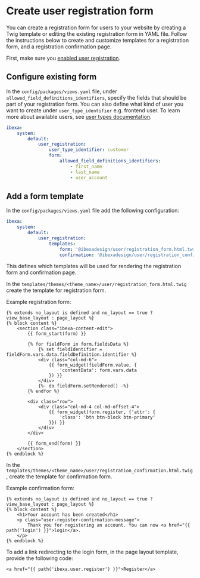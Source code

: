 # Create user registration form

You can create a registration form for users to your website by creating a Twig template or editing the existing registration form in YAML file.
Follow the instructions below to create and customize templates for a registration form, and a registration confirmation page.

First, make sure you [enabled user registration](../../permission_use_cases.md#register-users).

## Configure existing form

In the `config/packages/views.yaml` file, under `allowed_field_definitions_identifiers`, specify the fields that should be part of your registration form.
You can also define what kind of user you want to create under `user_type_identifier` e.g. frontend user.
To learn more about available users, see [user types documentation](../../user_management/user_management.md#user-types). 

``` yaml
ibexa:
    system:
        default:
            user_registration:
                user_type_identifier: customer
                form:
                    allowed_field_definitions_identifiers:
                        - first_name
                        - last_name
                        - user_account
```

## Add a form template

In the `config/packages/views.yaml` file add the following configuration:

``` yaml
ibexa:
    system:
        default:
            user_registration:
                templates:
                    form: '@ibexadesign/user/registration_form.html.twig'
                    confirmation: '@ibexadesign/user/registration_confirmation.html.twig'
```
This defines which templates will be used for rendering the registration form and confirmation page.

In the `templates/themes/<theme_name>/user/registration_form.html.twig` create the template for registration form.

Example registration form:

``` html+twig
{% extends no_layout is defined and no_layout == true ? view_base_layout : page_layout %}
{% block content %}
    <section class="ibexa-content-edit">
        {{ form_start(form) }}

        {% for fieldForm in form.fieldsData %}
            {% set fieldIdentifier = fieldForm.vars.data.fieldDefinition.identifier %}
            <div class="col-md-6">
                {{ form_widget(fieldForm.value, {
                    'contentData': form.vars.data
                }) }}
            </div>
            {%- do fieldForm.setRendered() -%}
        {% endfor %}

        <div class="row">
            <div class="col-md-4 col-md-offset-4">
                {{ form_widget(form.register, {'attr': {
                    'class': 'btn btn-block btn-primary'
                }}) }}
            </div>
        </div>

        {{ form_end(form) }}
    </section>
{% endblock %}
```

In the `templates/themes/<theme_name>/user/registration_confirmation.html.twig`, create the template for confirmation form.

Example confirmation form:

``` html+twig
{% extends no_layout is defined and no_layout == true ? view_base_layout : page_layout %}
{% block content %}
    <h1>Your account has been created</h1>
    <p class="user-register-confirmation-message">
        Thank you for registering an account. You can now <a href="{{ path('login') }}">login</a>.
    </p>
{% endblock %}
```
To add a link redirecting to the login form, in the page layout template, provide the following code:

```html+twig
<a href="{{ path('ibexa.user.register') }}">Register</a>
```
